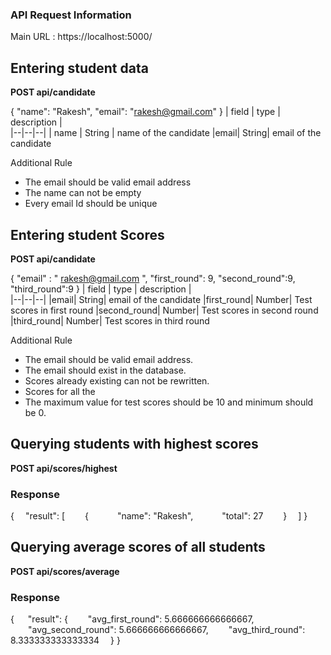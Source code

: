 ### API Request Information 

Main URL : https://localhost:5000/

## Entering student data

**POST api/candidate**

{
	"name": "Rakesh",
	"email": "rakesh@gmail.com"
}
| field | type | description |  
|--|--|--|
| name | String | name of the candidate
|email| String| email of the candidate 

Additional Rule

 - The email should be valid email address
 - The name can not be empty
 - Every email Id should be unique

## Entering student Scores

**POST api/candidate**

{
	"email" : " rakesh@gmail.com ",
	"first_round": 9,
	"second_round":9,
	"third_round":9
}
| field | type | description |  
|--|--|--|
|email| String| email of the candidate 
|first_round| Number| Test scores in first round
|second_round| Number| Test scores in second round
|third_round| Number| Test scores in third round

Additional Rule

 - The email should be valid email address.
 - The email should exist in the database.
 - Scores already existing can not be rewritten.
 - Scores for all the 
 - The maximum value for test scores should be 10 and minimum should be 0.

## Querying students with highest scores

**POST api/scores/highest**

### Response
{
&emsp;"result": [
&emsp;&emsp;{
&emsp;&emsp;&emsp;"name": "Rakesh",
&emsp;&emsp;&emsp;"total": 27
&emsp;&emsp;}
&emsp;]
}

## Querying average scores of all students

**POST api/scores/average**

### Response

{
&emsp; "result": {
&emsp;&emsp;"avg_first_round": 5.666666666666667,
&emsp;&emsp;"avg_second_round": 5.666666666666667,
&emsp;&emsp;"avg_third_round": 8.333333333333334
&emsp;}
}

